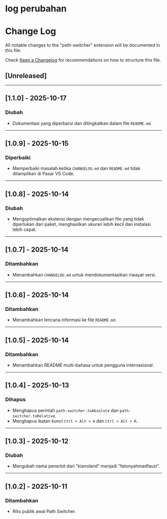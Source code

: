 # log perubahan

# Change Log

All notable changes to the "path-switcher" extension will be documented in this file.

Check [Keep a Changelog](http://keepachangelog.com/) for recommendations on how to structure this file.

## [Unreleased]


---

## [1.1.0] - 2025-10-17

### Diubah

- Dokumentasi yang diperbarui dan ditingkatkan dalam file `README.md`.

---

## [1.0.9] - 2025-10-15

### Diperbaiki

- Memperbaiki masalah ketika `CHANGELOG.md` dan `README.md` tidak ditampilkan di Pasar VS Code.

---

## [1.0.8] - 2025-10-14

### Diubah

- Mengoptimalkan ekstensi dengan mengecualikan file yang tidak diperlukan dari paket, menghasilkan ukuran lebih kecil dan instalasi lebih cepat.

---

## [1.0.7] - 2025-10-14

### Ditambahkan

- Menambahkan `CHANGELOG.md` untuk mendokumentasikan riwayat versi.

---

## [1.0.6] - 2025-10-14

### Ditambahkan

- Menambahkan lencana informasi ke file `README.md`.

---

## [1.0.5] - 2025-10-14

### Ditambahkan

- Menambahkan README multi-bahasa untuk pengguna internasional.

---

## [1.0.4] - 2025-10-13

### Dihapus

- Menghapus perintah `path-switcher.toAbsolute` dan `path-switcher.toRelative`.
- Menghapus ikatan kunci `Ctrl + Alt + A` dan `Ctrl + Alt + R`.

---

## [1.0.3] - 2025-10-12

### Diubah

- Mengubah nama penerbit dari "kianoland" menjadi "fatonyahmadfauzi".

---

## [1.0.2] - 2025-10-11

### Ditambahkan

- Rilis publik awal Path Switcher.
